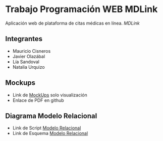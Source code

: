 # Trabajo Programación WEB  **MDLink**
Aplicación web de plataforma de citas médicas en línea. *MDLink*
## Integrantes
 - Mauricio Cisneros
 - Javier Olazábal
 - Lía Sandoval
 - Natalia Urquizo

## Mockups

- Link de [MockUps](https://docs.google.com/drawings/d/1IlhPkF2gRAlWUt00z6HU51ozRbY-JErL1zwr8ZAcwa4/edit?usp=sharing) solo visualización
- Enlace de PDF en github

## Diagrama Modelo Relacional

- Link de Script [Modelo Relacional](https://github.com/Chad-O/Pw-grupo6/blob/master/doc/Modelo_Relacional/ModeloScript.txt)
- Link de Esquema [Modelo Relacional](https://github.com/Chad-O/Pw-grupo6/blob/master/doc/Modelo_Relacional/ModeloDiagrama.pdf)
